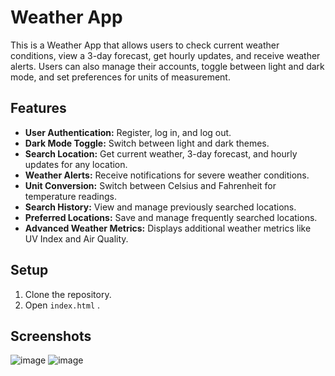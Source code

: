 # Weather App

This is a Weather App that allows users to check current weather conditions, view a 3-day forecast, get hourly updates, and receive weather alerts. Users can also manage their accounts, toggle between light and dark mode, and set preferences for units of measurement.

## Features

- **User Authentication:** Register, log in, and log out.
- **Dark Mode Toggle:** Switch between light and dark themes.
- **Search Location:** Get current weather, 3-day forecast, and hourly updates for any location.
- **Weather Alerts:** Receive notifications for severe weather conditions.
- **Unit Conversion:** Switch between Celsius and Fahrenheit for temperature readings.
- **Search History:** View and manage previously searched locations.
- **Preferred Locations:** Save and manage frequently searched locations.
- **Advanced Weather Metrics:** Displays additional weather metrics like UV Index and Air Quality.

## Setup

1. Clone the repository.
2. Open `index.html` .

## Screenshots
![image](https://github.com/user-attachments/assets/fd89dcab-0769-4829-8d70-a072605fb053)
![image](https://github.com/user-attachments/assets/c10b96b2-31f1-4fc5-9260-12bc5cf7a9d1)
